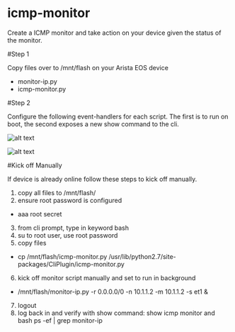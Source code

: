 # icmp-monitor

Create a ICMP monitor and take action on your device given the status of the monitor.

#Step 1

Copy files over to /mnt/flash on your Arista EOS device
 - monitor-ip.py
 - icmp-monitor.py

#Step 2

Configure the following event-handlers for each script. The first is to run on boot, the second exposes a new show command to the cli.


![alt text](https://github.com/mtharpie/vagrant_leaf_spine/blob/master/vagrant-diagram.png)


![alt text](https://github.com/mtharpie/vagrant_leaf_spine/blob/master/vagrant-diagram.png)

   
#Kick off Manually

If device is already online follow these steps to kick off manually.

1. copy all files to /mnt/flash/
2. ensure root password is configured
  - aaa root secret <secret>
3. from cli prompt, type in keyword bash
4. su to root user, use root password
5. copy files
  - cp /mnt/flash/icmp-monitor.py /usr/lib/python2.7/site-packages/CliPlugin/icmp-monitor.py
6. kick off monitor script manually and set to run in background
  - /mnt/flash/monitor-ip.py -r 0.0.0.0/0 -n 10.1.1.2 -m 10.1.1.2 -s et1 &
7. logout
8. log back in and verify with show command: show icmp monitor and bash ps -ef | grep monitor-ip


